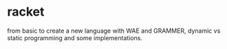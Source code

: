 # racket
from basic to create a new language with WAE and GRAMMER, dynamic vs static programming and some implementations.

